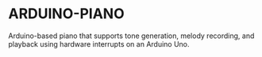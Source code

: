 # ARDUINO-PIANO
Arduino-based piano that supports tone generation, melody recording, and playback using hardware interrupts on an Arduino Uno.
